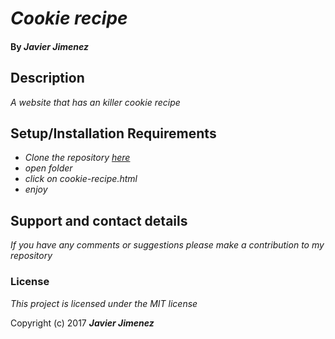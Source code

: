 # _Cookie recipe_

#### By _**Javier Jimenez**_

## Description

_A website that has an killer cookie recipe_


## Setup/Installation Requirements

* _Clone the repository [here](https://github.com/javierrcc522/cookie-recipe.git)_
* _open folder_
* _click on cookie-recipe.html_
* _enjoy_



## Support and contact details

_If you have any comments or suggestions please make a contribution to my repository_

### License

*This project is licensed under the MIT license*

Copyright (c) 2017 **_Javier Jimenez_**

